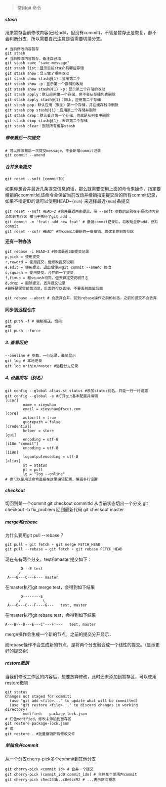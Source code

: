 > 常用git 命令

##### stash
用来暂存当前修改内容(已经add，但没有commit)，不管是暂存还是恢复，都不会判断分支，所以需要自己注意是否需要切换分支。
```shell
# 当前修改内容暂存
git stash 
# 当前修改内容暂存，备注自己填
git stash save "save message"
git stash list：显示目前stash有哪些存储
git stash show：显示做了哪些改动
git stash show stash@{1}：显示第二个
git stash show -p：显示第一个存储的改动
git stash show stash@{1} -p：显示第二个存储的改动
git stash apply：默认应用第一个存储，但不会从存储列表删除
git stash apply stash@{1}：同上，应用第二个存储
git stash pop：默认应用（恢复）第一个存储，并在缓存栈中删除
git stash pop stash@{1}：应用第二个存储并删除
git stash drop：默认丢弃第一个存储，也就是从列表中删除
git stash drop stash@{1}：丢弃第二个存储
git stash clear：删除所有缓存stash
```

##### 修改最后一次提交
```shell
# 可以修改最后一次提交message，不会新增commit记录
git commit --amend
```

##### 合并多条提交

```shell
git reset --soft [commitID]
```

如果你想合并最近几条提交信息的话，那么就需要使用上面的命令来操作，指定要撤销的ccommitId,该命令会保留当前改动并撤销指定提交后的所有commit记录，如果不指定ID的话可以使用HEAD~`{num}` 来选择最近`{num}`条提交

```shell
git reset --soft HEAD~2 #合并最近两条提交，带 --soft 参数的区别在于把改动内容添加到暂存区 相当于执行了git add .
git commit -m 'feat: add new feat' # 撤销commit记录后，将改动重新add，然后commit
git reset --sofr HEAD^ #将commit最新的一条撤销，修改复原到暂存区
```

**还有一种办法**

```shell
git rebase -i HEAD~3 #修改最近3条提交记录
p,pick = 使用提交
r,reword = 使用提交，但修改提交说明
e,edit = 使用提交，退出后使用git commit --amend 修改
s,squash = 使用提交，合并前一个提交
f,fixup = 和squash相同，但丢弃提交说明日志
d,drop = 删除提交，丢弃提交记录
#最好是保留前面消息，后面的可以丢掉，不要丢前面留后面

git rebase --abort # 会放弃合并，回到rebase操作之前的状态，之前的提交不会丢弃
```

#### 同步到远程仓库

```shell
git push -f # 强制推送，慎用
#或
git push --force
```

##### 3. 查看历史

```shell
--oneline # 参数，一行记录，最简显示
git log # 本地记录
git log origin/master #远程分支记录
```

##### 4. 设置简写（别名）

```shell
git config --global alias.st status #添加status别名，只能一行一行设置
git config --global -e #打开git基本配置并编辑
[user]
        name = xieyuhao
        email = xieyuhao@fscut.com
[core]
        autocrlf = true
        quotepath = false
[credential]
        helper = store
[gui]
        encoding = utf-8
[i18n "commit"]
        encoding = utf-8
[i18n]
        logoutputencoding = utf-8
[alias]
        st = status
        pl = pull
        lg = "log --online"
# 也可以使用该命令直接在这里编辑配置，编辑多行设置
```

##### checkout 
切回到某一个commit
git checkout commitId
从当前状态切出一个分支
git checkout -b fix_problem
回到最新代码
git checkout master
##### merge和rebase

为什么要用git pull --rebase？

```powershell
git pull = git fetch + git merge FETCH_HEAD
git pull --rebase = git fetch + git rebase FETCH_HEAD
```

现在有有两个分支，test和master提交如下：

```shell
       D---E test
      /
 A---B---C---F--- master
```

在master执行git merge test，会得到如下结果

```shell
       D--------E
      /          \
 A---B---C---F----G---   test, master
```

在master执行git rebase test，会得到如下结果

```shell
A---B---D---E---C‘---F‘---   test, master
```

merge操作会生成一个新的节点，之前的提交分开显示，

而rebase操作不会生成新的节点，是将两个分支融合成一个线性的提交。（显示更好的提交树）

##### restore撤销

当我们修改工作区的内容后，想要放弃修改，此时还未添加到暂存区，可以使用restore撤销

```shell
git status
Changes not staged for commit:
  (use "git add <file>..." to update what will be committed)
  (use "git restore <file>..." to discard changes in working directory)
        modified:   package-lock.json
# 红色modified，修改未添加到暂存区
git restore package-lock.json
# 或
git restore . #批量撤销所有修改文件
```

##### 单独合并commit

从一个分支cherry-pick多个commit到其他分支

```shell
git cherry-pick <commit id> # 合并一个提交
git cherry-pick (commit_id0,commit_idn] # 合并某个范围内commit
git cherry-pick c5ec243b..c8e6cc92 # ...表示区间概念
```

